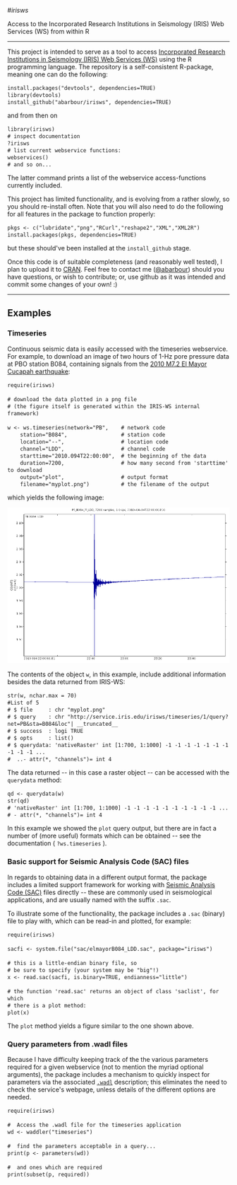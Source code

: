 #_*irisws*_

Access to the
Incorporated Research Institutions in Seismology
(IRIS) Web Services (WS) from within R

------

This project is intended to serve as a tool
to access
[Incorporated Research Institutions in Seismology (IRIS) Web Services (WS)](http://service.iris.edu/) 
using the R programming language.
The repository is a self-consistent R-package, meaning
one can do the following:

~~~~~{.R}
install.packages("devtools", dependencies=TRUE)
library(devtools)
install_github("abarbour/irisws", dependencies=TRUE)
~~~~~

and from then on

~~~~~{.R}
library(irisws)
# inspect documentation
?irisws
# list current webservice functions:
webservices()  
# and so on...
~~~~~

The latter command prints a list of 
the webservice access-functions
currently included. 

This project has limited functionality, and is evolving from
a rather slowly, so you should re-install often.
Note that you will also need to do the following
for all features in the package to function properly:

~~~~~{.R}
pkgs <- c("lubridate","png","RCurl","reshape2","XML","XML2R")
install.packages(pkgs, dependencies=TRUE)
~~~~~

but these should've been installed at
the `install_github` stage.

Once this code is of suitable
completeness (and reasonably well tested), 
I plan to upload it to [CRAN](http://cran.r-project.org/).
Feel free to contact me 
(<a href="https://github.com/abarbour" class="user-mention">@abarbour</a>)
should you have questions, or wish to contribute; or, use github as it was
intended and commit some changes of your own! :)

------

Examples
------

### Timeseries

Continuous seismic data is easily accessed with the timeseries webservice.
For example, to download an image of two hours of 1-Hz pore pressure data
at PBO station B084, containing signals
from the 
[2010 M7.2 El Mayor Cucapah earthquake](http://en.wikipedia.org/wiki/2010_Baja_California_earthquake):

~~~~~{.R}
require(irisws)

# download the data plotted in a png file
# (the figure itself is generated within the IRIS-WS internal framework)

w <- ws.timeseries(network="PB",    # network code
	station="B084",                 # station code
	location="--",                  # location code
	channel="LDD",                  # channel code
	starttime="2010.094T22:00:00",  # the beginning of the data
	duration=7200,                  # how many second from 'starttime' to download
	output="plot",                  # output format
	filename="myplot.png")          # the filename of the output
~~~~~

which yields the following image:

<!---
# upon success, the data is loaded (an optional feature, but TRUE by default)
# (can plot "nativeRaster" objects only in R > 2.11)
if (exists("rasterImage")) {
   plot(1:2, type='n')
   rasterImage(querydata(w), 1.2, 1.27, 1.8, 1.73, interpolate=FALSE)
}

The result of the original query:
-->

![alt text](inst/sac/elmayorB084_LDD.png "Pore pressure at B084: 2010 El Mayor Cucapah M7.2")

The contents of the object `w`, in this example, include additional
information besides the data returned from IRIS-WS:

~~~~~{.R}
str(w, nchar.max = 70)
#List of 5
# $ file     : chr "myplot.png"
# $ query    : chr "http://service.iris.edu/irisws/timeseries/1/query?net=PB&sta=B084&loc"| __truncated__
# $ success  : logi TRUE
# $ opts     : list()
# $ querydata: 'nativeRaster' int [1:700, 1:1000] -1 -1 -1 -1 -1 -1 -1 -1 -1 -1 ...
#  ..- attr(*, "channels")= int 4
~~~~~


The data returned -- in this case a raster object -- can be accessed
with the `querydata` method:

~~~~~{.R}
qd <- querydata(w)
str(qd)
# 'nativeRaster' int [1:700, 1:1000] -1 -1 -1 -1 -1 -1 -1 -1 -1 -1 ...
# - attr(*, "channels")= int 4
~~~~~

In this example we showed the `plot` query output, but
there are in fact a number of (more useful)
formats which can be obtained -- see 
the documentation ( `?ws.timeseries` ).

### Basic support for Seismic Analysis Code (SAC) files

In regards to obtaining data in a different output format, the package 
includes a limited support framework for working with
[Seismic Analysis Code (SAC)](http://www.iris.edu/files/sac-manual/manual/file_format.html) files 
directly -- these are commonly
used in seismological applications, and are usually
named with the suffix `.sac`.

To illustrate some of the functionality, 
the package includes a `.sac` (binary) file to play with,
which can be read-in and plotted, for example:

~~~~~{.R}
require(irisws)

sacfi <- system.file("sac/elmayorB084_LDD.sac", package="irisws")

# this is a little-endian binary file, so
# be sure to specify (your system may be "big"!)
x <- read.sac(sacfi, is.binary=TRUE, endianness="little")

# the function 'read.sac' returns an object of class 'saclist', for which
# there is a plot method:
plot(x)
~~~~~

The `plot` method yields a figure similar to the one shown above.

### Query parameters from .wadl files

Because I have difficulty keeping track of the the various parameters
required for a given webservice (not to mention the myriad optional
arguments), the package includes a mechanism 
to quickly inspect for parameters via the associated 
[`.wadl`](http://en.wikipedia.org/wiki/Web_Application_Description_Language) 
description;
this eliminates the need to check the service's webpage,
unless details of the different options are needed.

~~~~~{.R}
require(irisws)

#  Access the .wadl file for the timeseries application
wd <- waddler("timeseries")

#  find the parameters acceptable in a query...
print(p <- parameters(wd))

#  and ones which are required
print(subset(p, required))
~~~~~
